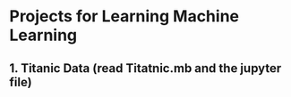 # Projects for Learning Machine Learning
## 1. Titanic Data (read Titatnic.mb and the jupyter file)
